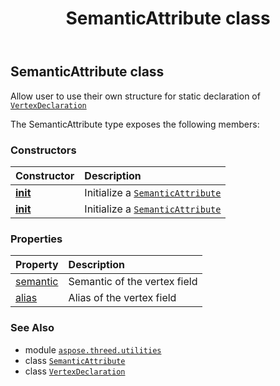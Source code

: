 ﻿---
title: SemanticAttribute class
second_title: Aspose.3D for Python via .NET API References
description: 
type: docs
weight: 180
url: /aspose.threed.utilities/semanticattribute/
is_root: false
---

## SemanticAttribute class

Allow user to use their own structure for static declaration of [`VertexDeclaration`](/3d/python-net/aspose.threed.utilities/vertexdeclaration)



The SemanticAttribute type exposes the following members:

### Constructors
| Constructor | Description |
| :- | :- |
| [__init__](/3d/python-net/aspose.threed.utilities/semanticattribute/__init__/#aspose.threed.utilities.VertexFieldSemantic) | Initialize a [`SemanticAttribute`](/3d/python-net/aspose.threed.utilities/semanticattribute) |
| [__init__](/3d/python-net/aspose.threed.utilities/semanticattribute/__init__/#aspose.threed.utilities.VertexFieldSemantic-str) | Initialize a [`SemanticAttribute`](/3d/python-net/aspose.threed.utilities/semanticattribute) |


### Properties
| Property | Description |
| :- | :- |
| [semantic](/3d/python-net/aspose.threed.utilities/semanticattribute/semantic) | Semantic of the vertex field |
| [alias](/3d/python-net/aspose.threed.utilities/semanticattribute/alias) | Alias of the vertex field |



### See Also
* module [`aspose.threed.utilities`](..)
* class [`SemanticAttribute`](/3d/python-net/aspose.threed.utilities/semanticattribute)
* class [`VertexDeclaration`](/3d/python-net/aspose.threed.utilities/vertexdeclaration)
